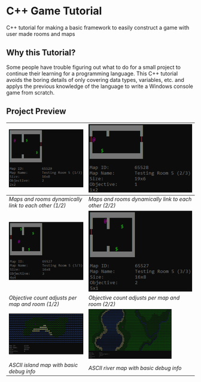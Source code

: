 
# C++ Game Tutorial
C++ tutorial for making a basic framework to easily construct a game with user made rooms and maps

## Why this Tutorial?
Some people have trouble figuring out what to do for a small project to continue their learning for a programming language. This C++ tutorial avoids the boring details of only covering data types, variables, etc. and applys the previous knowledge of the language to write a Windows console game from scratch.

## Project Preview
|<img src="capture/preview_1.png">|<img src="capture/preview_2.png">|
|-|-|
|<em>Maps and rooms dynamically link to each other (1/2)</em>|<em>Maps and rooms dynamically link to each other (2/2)</em>|
|<img src="capture/preview_3.png">|<img src="capture/preview_4.png">|
|<em>Objective count adjusts per map and room (1/2)</em>|<em>Objective count adjusts per map and room (2/2)</em>|
|<img src="capture/preview_5.png">|<img src="capture/preview_6.png" width="80%">|
|<em>ASCII island map with basic debug info</em>|<em>ASCII river map with basic debug info</em>|
